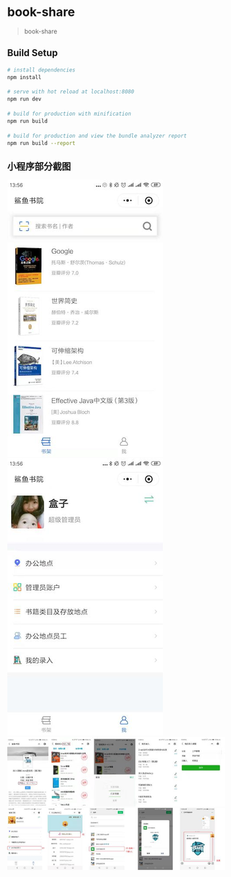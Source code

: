 # book-share

> book-share

## Build Setup

``` bash
# install dependencies
npm install

# serve with hot reload at localhost:8080
npm run dev

# build for production with minification
npm run build

# build for production and view the bundle analyzer report
npm run build --report
```

## 小程序部分截图

![avatar](/static/images/show/home.jpeg) &nbsp;&nbsp;
![avatar](/static/images/show/my.jpeg) <br>
![avatar](/static/images/show/detail1.jpeg) <br>
![avatar](/static/images/show/detail2.jpeg)

